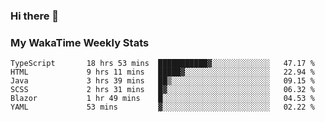 ### Hi there 👋

<!--
**royschrauwen/royschrauwen** is a ✨ _special_ ✨ repository because its `README.md` (this file) appears on your GitHub profile.

Here are some ideas to get you started:

- 🔭 I’m currently working on ...
- 🌱 I’m currently learning ...
- 👯 I’m looking to collaborate on ...
- 🤔 I’m looking for help with ...
- 💬 Ask me about ...
- 📫 How to reach me: ...
- 😄 Pronouns: ...
- ⚡ Fun fact: ...
-->


### My WakaTime Weekly Stats
<!--START_SECTION:waka-->

```text
TypeScript       18 hrs 53 mins  ███████████▓░░░░░░░░░░░░░   47.17 %
HTML             9 hrs 11 mins   █████▓░░░░░░░░░░░░░░░░░░░   22.94 %
Java             3 hrs 39 mins   ██▒░░░░░░░░░░░░░░░░░░░░░░   09.15 %
SCSS             2 hrs 31 mins   █▓░░░░░░░░░░░░░░░░░░░░░░░   06.32 %
Blazor           1 hr 49 mins    █░░░░░░░░░░░░░░░░░░░░░░░░   04.53 %
YAML             53 mins         ▓░░░░░░░░░░░░░░░░░░░░░░░░   02.22 %
```

<!--END_SECTION:waka-->

